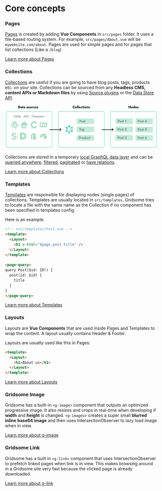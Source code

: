 # Core concepts

### Pages
[Pages](/docs/pages) is created by adding **Vue Components** in `src/pages` folder. It uses a file-based routing system. For example, `src/pages/About.vue` will be `mywebsite.com/about`. Pages are used for simple pages and for pages that list collections (Like a `/blog`)

[Learn more about Pages](/docs/pages)

### Collections
[Collections](/docs/collections) are useful if you are going to have blog posts, tags, products etc. on your site. Collections can be sourced from any **Headless CMS, content APIs or Markdown files** by using [Source plugins](/plugins) or the [Data Store API](/docs/data-store-api).

![Collections](./images/node-pages.png)

Collections are stored in a temporary [local GraphQL data layer](/docs/data-layer) and can be [queried anywhere](/docs/querying-data), [filtered](/docs/filtering-data), [paginated](/docs/pagination) or [have relations](/docs/taxonomies).



[Learn more about Collections](/docs/collections)

### Templates
[Templates](/docs/templates) are responsible for displaying nodes (single pages) of collections. Templates are usually located in `src/templates`. Gridsome tries to locate a file with the same name as the Collection if no component has been specified in templates config.

Here is an example:

```html
<!-- src/templates/Post.vue -->
<template>
  <Layout>
  	<h1 v-html="$page.post.title" />
  </Layout>
</template>

<page-query>
query Post($id: ID!) {
  post(id: $id) {
    title
  }
}
</page-query>
```

[Learn more about Templates](/docs/templates)

### Layouts
Layouts are **Vue Components** that are used inside Pages and Templates to wrap the content. A layout usually contains Header & Footer.

Layouts are usually used like this in Pages:

```html
<template>
  <Layout>
  	<h1>About us</h1>
  </Layout>
</template>
```

[Learn more about Layouts](/docs/layouts)


### Gridsome Image
Gridsome has a built-in `<g-image>` component that outputs an optimized progressive image. It also resizes and crops in real-time when developing if **width** and **height** is changed. `<g-images>` creates a super small **blurred inline base64 image** and then uses IntersectionObserver to lazy load image when in view.

[Learn more about g-image](/docs/images)

### Gridsome Link
Gridsome has a built in `<g-link>` component that uses IntersectionObserver to prefetch linked pages when link is in view. This makes browsing around in a Gridsome site very fast because the clicked page is already downloaded.

[Learn more about g-link](/docs/linking)
